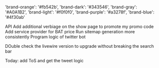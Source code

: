 'brand-orange': '#fb542b',
'brand-dark': '#343546',
'brand-gray': '#A0A1B2',
'brand-light': '#f0f0f0',
'brand-purple': '#a3278f',
'brand-blue': '#4f30ab'

API
Add additional verbiage on the show page to promote my promo code
Add service provider for BAT price
Run sitemap generation more consistently
Program logic of twitter bot

DOuble check the livewire version to upgrade without breaking the search bar

Today: add ToS and get the tweet logic